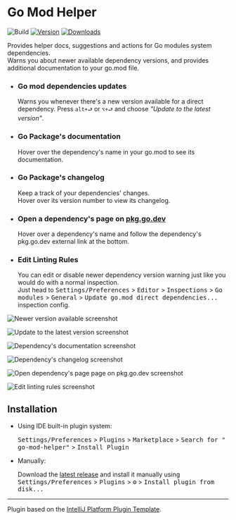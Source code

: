 # Go Mod Helper

![Build](https://github.com/ouedyan/go-mod-helper/workflows/Build/badge.svg)
[![Version](https://img.shields.io/jetbrains/plugin/v/20965-go-mod-helper.svg)](https://plugins.jetbrains.com/plugin/20965-go-mod-helper)
[![Downloads](https://img.shields.io/jetbrains/plugin/d/20965-go-mod-helper.svg)](https://plugins.jetbrains.com/plugin/20965-go-mod-helper)

<!-- Plugin description -->
Provides helper docs, suggestions and actions for Go modules system dependencies.<br/>
Warns you about newer available dependency versions, and provides additional documentation to your go.mod file.

<ul>
<li>
<h3>Go mod dependencies updates</h3>
Warns you whenever there's a new version available for a direct dependency. Press <code>alt+⮐</code> or <code>⌥+⮐</code> and choose <em>"Update to the latest version"</em>.
</li>
<li>
<h3>Go Package's documentation</h3>
  Hover over the dependency's name in your go.mod to see its documentation.
</li>
<li>
<h3>Go Package's changelog</h3>
  Keep a track of your dependencies' changes.<br/>
  Hover over its version number to view its changelog.
</li>
<li>
<h3>Open a dependency's page on <a href="https://pkg.go.dev/">pkg.go.dev</a></h3>
  Hover over a dependency's name and follow the dependency's pkg.go.dev external link at the bottom.
</li>
<li>
<h3>Edit Linting Rules</h3>
  You can edit or disable newer dependency version warning just like you would do with a normal inspection.<br/> Just
  head to <kbd>Settings/Preferences</kbd> > <kbd>Editor</kbd> > <kbd>Inspections</kbd> > <kbd>Go modules</kbd> > <kbd>
  General</kbd> > <kbd>Update go.mod direct dependencies...</kbd> inspection config.
</li>
</ul>

<!-- Plugin description end -->

![Newer version available screenshot](https://live.staticflickr.com/65535/52660524688_e266863260_o.png)

![Update to the latest version screenshot](https://live.staticflickr.com/65535/52660317059_b80aee4dc2_o.png)

![Dependency's documentation screenshot](https://live.staticflickr.com/65535/52660481450_4f9f15024a_o.png)

![Dependency's changelog screenshot](https://live.staticflickr.com/65535/52660524658_57c2a3f465_o.png)

![Open dependency's page page on pkg.go.dev screenshot](https://live.staticflickr.com/65535/52659539257_539c40a7be_o.png)

![Edit linting rules screenshot](https://live.staticflickr.com/65535/52659539232_19e8f6715b_o.png)

## Installation

- Using IDE built-in plugin system:

  <kbd>Settings/Preferences</kbd> > <kbd>Plugins</kbd> > <kbd>Marketplace</kbd> > <kbd>Search for "
  go-mod-helper"</kbd> >
  <kbd>Install Plugin</kbd>

- Manually:

  Download the [latest release](https://github.com/ouedyan/go-mod-helper/releases/latest) and install it manually using
  <kbd>Settings/Preferences</kbd> > <kbd>Plugins</kbd> > <kbd>⚙️</kbd> > <kbd>Install plugin from disk...</kbd>

---
Plugin based on the [IntelliJ Platform Plugin Template][template].

[template]: https://github.com/JetBrains/intellij-platform-plugin-template
